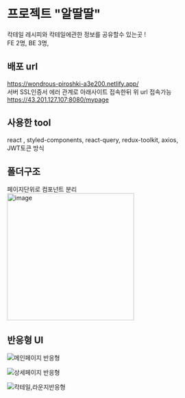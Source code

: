 # 프로젝트 "알딸딸"
칵테일 레시피와 칵테일에관한 정보를 공유할수 있는곳 !<br>
FE 2명, BE 3명,
## 배포 url
<a>https://wondrous-piroshki-a3e200.netlify.app/</a><br>
서버 SSL인증서 에러 관계로 아래사이트 접속한뒤 위 url 접속가능<br>
<a>https://43.201.127.107:8080/mypage</a>

## 사용한 tool<br>
react , styled-components, react-query, redux-toolkit, axios, <br>
JWT토큰 방식

## 폴더구조<br>
페이지단위로 컴포넌트 분리<br>
<img width="296" alt="image" src="https://github.com/LOCA525/project-alddalddal-front/assets/98865366/d54ee144-90fe-4348-82fb-a6e6f20ae875">

## 반응형 UI<br>
![메인페이지 반응형](https://github.com/LOCA525/project-alddalddal-front/assets/98865366/17dbfc79-47cf-4e19-bc6b-361f7b0944db)

![상세페이지 반응형](https://github.com/LOCA525/project-alddalddal-front/assets/98865366/3503953e-4a2d-4d75-8ad0-7723462024bd)

![칵테일,라운지반응형](https://github.com/LOCA525/project-alddalddal-front/assets/98865366/6982b0ad-82fc-4252-baed-98d665c22c27)
